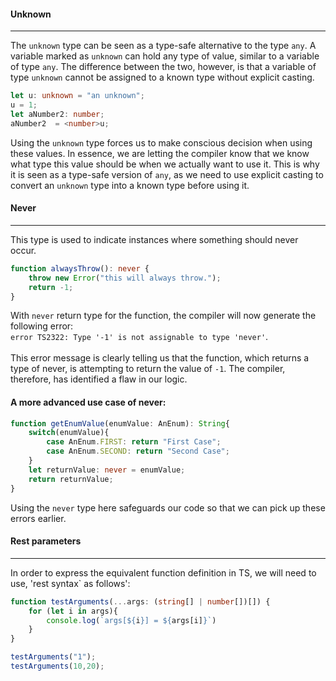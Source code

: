 #### Unknown
___
The `unknown` type can be seen as a type-safe alternative to the type `any`.
A variable marked as `unknown` can hold any type of value, similar to a variable of type `any`.
The difference between the two, however,
is that a variable of type `unknown` cannot be assigned to a known type without explicit casting.
```typescript
let u: unknown = "an unknown";
u = 1;
let aNumber2: number;
aNumber2  = <number>u;
```
Using the `unknown` type forces us to make conscious decision when using these values.
In essence,
we are letting the compiler know that we know what type this value should be when we actually want to use it.
This is why it is seen as a type-safe version of `any`,
as we need to use explicit casting to convert an `unknown` type into a known type before using it.

#### Never
___
This type is used to indicate instances where something should never occur.
```typescript
function alwaysThrow(): never {
    throw new Error("this will always throw.");
    return -1;
}
```
With `never` return type for the function, the compiler will now generate the following error:<br>
`error TS2322: Type '-1' is not assignable to type 'never'`.<br><br>
This error message is clearly telling us that the function,
which returns a type of never, is attempting to return the value of `-1`.
The compiler, therefore, has identified a flaw in our logic.<br>

#### A more advanced use case of never:
```typescript
function getEnumValue(enumValue: AnEnum): String{
    switch(enumValue){
        case AnEnum.FIRST: return "First Case";
        case AnEnum.SECOND: return "Second Case";
    }
    let returnValue: never = enumValue;
    return returnValue;
}
```
Using the `never` type here safeguards our code so that we can pick up these errors earlier.

#### Rest parameters
___
In order to express the equivalent function definition in TS, we will need to use, 'rest syntax` as follows':

```typescript
function testArguments(...args: (string[] | number[])[]) {
    for (let i in args){
        console.log(`args[${i}] = ${args[i]}`)
    }
}

testArguments("1");
testArguments(10,20);
```
